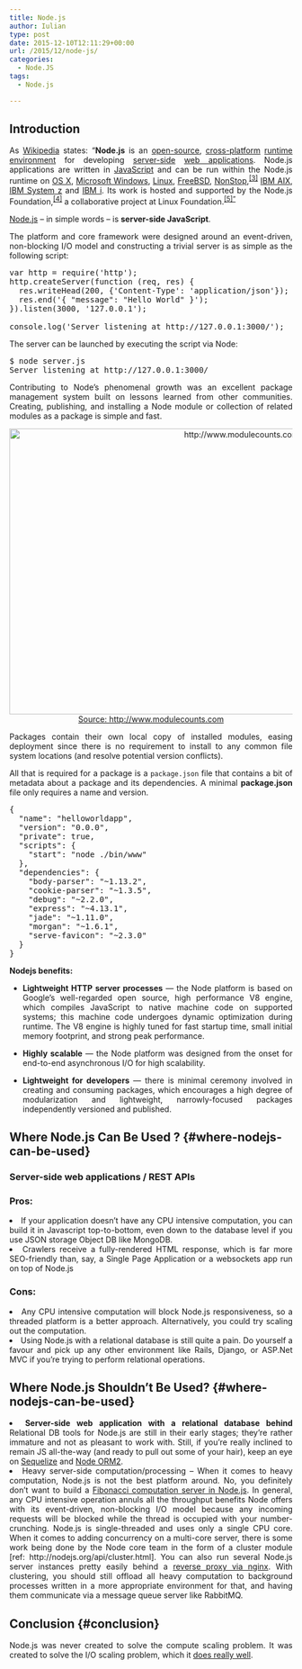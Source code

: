 ```yaml
---
title: Node.js
author: Iulian
type: post
date: 2015-12-10T12:11:29+00:00
url: /2015/12/node-js/
categories:
  - Node.JS
tags:
  - Node.js

---
```

<h2 style="text-align: justify;">
  Introduction
</h2>

<p style="text-align: justify;">
  As <a href="http://en.wikipedia.org/wiki/Nodejs" target="_blank">Wikipedia</a> states: &#8220;<b>Node.js</b> is an <a title="Open-source software" href="https://en.wikipedia.org/wiki/Open-source_software">open-source</a>, <a title="Cross-platform" href="https://en.wikipedia.org/wiki/Cross-platform">cross-platform</a> <a title="Runtime system" href="https://en.wikipedia.org/wiki/Runtime_system">runtime environment</a> for developing <a title="Server-side" href="https://en.wikipedia.org/wiki/Server-side">server-side</a> <a title="Web application" href="https://en.wikipedia.org/wiki/Web_application">web applications</a>. Node.js applications are written in <a title="JavaScript" href="https://en.wikipedia.org/wiki/JavaScript">JavaScript</a> and can be run within the Node.js runtime on <a title="OS X" href="https://en.wikipedia.org/wiki/OS_X">OS X</a>, <a title="Microsoft Windows" href="https://en.wikipedia.org/wiki/Microsoft_Windows">Microsoft Windows</a>, <a title="Linux" href="https://en.wikipedia.org/wiki/Linux">Linux</a>, <a title="FreeBSD" href="https://en.wikipedia.org/wiki/FreeBSD">FreeBSD</a>, <a title="NonStop" href="https://en.wikipedia.org/wiki/NonStop">NonStop</a>,<sup id="cite_ref-bomBora_-_Node.js_for_NonStop_3-0" class="reference"><a href="https://en.wikipedia.org/wiki/Node.js#cite_note-bomBora_-_Node.js_for_NonStop-3">[3]</a></sup> <a title="IBM AIX" href="https://en.wikipedia.org/wiki/IBM_AIX">IBM AIX</a>, <a title="IBM System z" href="https://en.wikipedia.org/wiki/IBM_System_z">IBM System z</a> and <a title="IBM i" href="https://en.wikipedia.org/wiki/IBM_i">IBM i</a>. Its work is hosted and supported by the Node.js Foundation,<sup id="cite_ref-4" class="reference"><a href="https://en.wikipedia.org/wiki/Node.js#cite_note-4">[4]</a></sup> a collaborative project at Linux Foundation.<sup id="cite_ref-5" class="reference"><a href="https://en.wikipedia.org/wiki/Node.js#cite_note-5">[5]&#8221;</a></sup>
</p>

<p style="text-align: justify;">
  <a href="http://en.wikipedia.org/wiki/Nodejs">Node.js</a> – in simple words – is <strong>server-side JavaScript</strong>.
</p>

<p style="text-align: justify;">
  The platform and core framework were designed around an event-driven, non-blocking I/O model and constructing a trivial server is as simple as the following script:
</p>

<pre class="lang:js decode:true">var http = require('http');  
http.createServer(function (req, res) {  
  res.writeHead(200, {'Content-Type': 'application/json'});
  res.end('{ "message": "Hello World" }');
}).listen(3000, '127.0.0.1');

console.log('Server listening at http://127.0.0.1:3000/');</pre>

The server can be launched by executing the script via Node:

<pre class="lang:js decode:true ">$ node server.js
Server listening at http://127.0.0.1:3000/</pre>

<p style="text-align: justify;">
  Contributing to Node&#8217;s phenomenal growth was an excellent package management system built on lessons learned from other communities. Creating, publishing, and installing a Node module or collection of related modules as a package is simple and fast.
</p>

<p style="text-align: center;">
  <a href="http://www.iuliantabara.com/wp-content/uploads/2015/12/modulecounts.png" rel="attachment wp-att-685"><img class="aligncenter size-full wp-image-685" src="http://www.iuliantabara.com/wp-content/uploads/2015/12/modulecounts.png" alt="http://www.modulecounts.com/" width="815" height="508" srcset="https://www.iuliantabara.com/wp-content/uploads/2015/12/modulecounts.png 815w, https://www.iuliantabara.com/wp-content/uploads/2015/12/modulecounts-300x187.png 300w, https://www.iuliantabara.com/wp-content/uploads/2015/12/modulecounts-768x479.png 768w" sizes="(max-width: 815px) 100vw, 815px" /></a><a href="http://www.modulecounts.com/" target="_blank">Source: http://www.modulecounts.com</a>
</p>

<p style="text-align: justify;">
  Packages contain their own local copy of installed modules, easing deployment since there is no requirement to install to any common file system locations (and resolve potential version conflicts).
</p>

<p style="text-align: justify;">
  All that is required for a package is a <code>package.json</code> file that contains a bit of metadata about a package and its dependencies. A minimal <strong>package.json</strong> file only requires a name and version.
</p>

<pre class="lang:js decode:true">{
  "name": "helloworldapp",
  "version": "0.0.0",
  "private": true,
  "scripts": {
    "start": "node ./bin/www"
  },
  "dependencies": {
    "body-parser": "~1.13.2",
    "cookie-parser": "~1.3.5",
    "debug": "~2.2.0",
    "express": "~4.13.1",
    "jade": "~1.11.0",
    "morgan": "~1.6.1",
    "serve-favicon": "~2.3.0"
  }
}</pre>

**Nodejs benefits:**

  * <p style="text-align: justify;">
      <strong>Lightweight HTTP server processes</strong> — the Node platform is based on Google&#8217;s well-regarded open source, high performance V8 engine, which compiles JavaScript to native machine code on supported systems; this machine code undergoes dynamic optimization during runtime. The V8 engine is highly tuned for fast startup time, small initial memory footprint, and strong peak performance.
    </p>

  * <p style="text-align: justify;">
      <strong>Highly scalable</strong> — the Node platform was designed from the onset for end-to-end asynchronous I/O for high scalability.
    </p>

  * <p style="text-align: justify;">
      <strong>Lightweight for developers</strong> — there is minimal ceremony involved in creating and consuming packages, which encourages a high degree of modularization and lightweight, narrowly-focused packages independently versioned and published.
    </p>

## Where Node.js Can Be Used ? {#where-nodejs-can-be-used}

### Server-side web applications / REST APIs

### Pros:

<li style="text-align: justify;">
  If your application doesn’t have any CPU intensive computation, you can build it in Javascript top-to-bottom, even down to the database level if you use JSON storage Object DB like MongoDB.
</li>
<li style="text-align: justify;">
  Crawlers receive a fully-rendered HTML response, which is far more SEO-friendly than, say, a Single Page Application or a websockets app run on top of Node.js
</li>

### Cons:

<li style="text-align: justify;">
  Any CPU intensive computation will block Node.js responsiveness, so a threaded platform is a better approach. Alternatively, you could try scaling out the computation.
</li>
<li style="text-align: justify;">
  Using Node.js with a relational database is still quite a pain. Do yourself a favour and pick up any other environment like Rails, Django, or ASP.Net MVC if you’re trying to perform relational operations.
</li>

## Where Node.js Shouldn&#8217;t Be Used? {#where-nodejs-can-be-used}

<li style="text-align: justify;">
  <strong>Server-side web application with a relational database behind </strong>Relational DB tools for Node.js are still in their early stages; they’re rather immature and not as pleasant to work with. Still, if you’re really inclined to remain JS all-the-way (and ready to pull out some of your hair), keep an eye on <a href="http://sequelizejs.com" target="_blank">Sequelize</a> and <a href="https://github.com/dresende/node-orm2" target="_blank">Node ORM2</a>.
</li>
<li style="text-align: justify;">
  Heavy server-side computation/processing &#8211; When it comes to heavy computation, Node.js is not the best platform around. No, you definitely don’t want to build a <a href="http://zef.me/4561/node-js-and-the-case-of-the-blocked-event-loop" target="_blank">Fibonacci computation server in Node.js</a>. In general, any CPU intensive operation annuls all the throughput benefits Node offers with its event-driven, non-blocking I/O model because any incoming requests will be blocked while the thread is occupied with your number-crunching. Node.js is single-threaded and uses only a single CPU core. When it comes to adding concurrency on a multi-core server, there is some work being done by the Node core team in the form of a cluster module [ref: http://nodejs.org/api/cluster.html]. You can also run several Node.js server instances pretty easily behind a <a href="http://blog.argteam.com/coding/hardening-node-js-for-production-part-2-using-nginx-to-avoid-node-js-load/" target="_blank">reverse proxy via nginx</a>. With clustering, you should still offload all heavy computation to background processes written in a more appropriate environment for that, and having them communicate via a message queue server like RabbitMQ.
</li>

## Conclusion {#conclusion}

<p style="text-align: justify;">
  Node.js was never created to solve the compute scaling problem. It was created to solve the I/O scaling problem, which it <a href="http://www.srirangan.net/2012-05-node-js-critics-which-part-of-event-driven-non-blocking-io-model-you-dont-understand" target="_blank">does really well</a>.
</p>